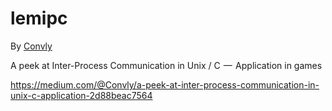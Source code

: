 # lemipc
By [Convly](https://github.com/Convly)

A peek at Inter-Process Communication in Unix / C  —  Application in games

https://medium.com/@Convly/a-peek-at-inter-process-communication-in-unix-c-application-2d88beac7564
